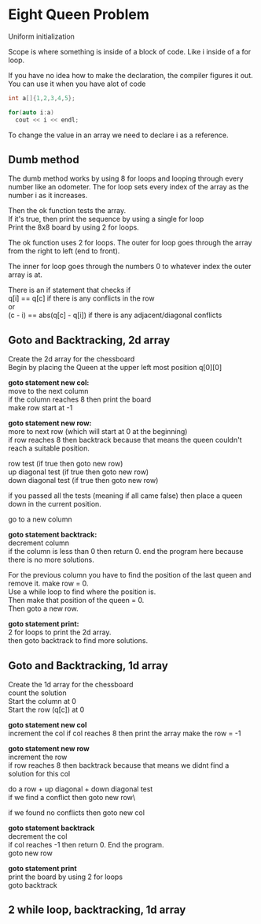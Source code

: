 # Eight Queen Problem

Uniform initialization

Scope is where something is inside of a block of code. Like i inside of a for loop.

If you have no idea how to make the declaration, the compiler figures it out. You can use it when you have alot of code
```c++
int a[]{1,2,3,4,5};

for(auto i:a) 
  cout << i << endl;

```

To change the value in an array we need to declare i as a reference.




## Dumb method
The dumb method works by using 8 for loops and looping through every number like an odometer. The for loop sets every index of the array as the number i as it increases. 

Then the ok function tests the array.  
If it's true, then print the sequence by using a single for loop  
Print the 8x8 board by using 2 for loops.  

The ok function uses 2 for loops. The outer for loop goes through the array from the right to left (end to front).

The inner for loop goes through the numbers 0 to whatever index the outer array is at.

There is an if statement that checks if   
q[i] == q[c] if there is any conflicts in the row  
or  
(c - i) == abs(q[c] - q[i]) if there is any adjacent/diagonal conflicts


## Goto and Backtracking, 2d array
Create the 2d array for the chessboard  
Begin by placing the Queen at the upper left most position q[0][0]  

**goto statement new col:**  
move to the next column  
if the column reaches 8 then print the board  
make row start at -1

**goto statement new row:**  
more to next row (which will start at 0 at the beginning)  
if row reaches 8 then backtrack because that means the queen couldn't reach a suitable position.

row test (if true then goto new row)  
up diagonal test (if true then goto new row)  
down diagonal test (if true then goto new row)  

if you passed all the tests (meaning if all came false) then place a queen down in the current position.  

go to a new column  

**goto statement backtrack:**  
decrement column  
if the column is less than 0 then return 0. end the program here because there is no more solutions.  

For the previous column you have to find the position of the last queen and remove it.
make row = 0.  
Use a while loop to find where the position is.  
Then make that position of the queen = 0.  
Then goto a new row.  

**goto statement print:**  
2 for loops to print the 2d array.  
then goto backtrack to find more solutions.  


## Goto and Backtracking, 1d array

Create the 1d array for the chessboard \
count the solution \
Start the column at 0 \
Start the row (q[c]) at 0 

**goto statement new col** \
increment the col
if col reaches 8 then print the array
make the row = -1

**goto statement new row** \
increment the row \
if row reaches 8 then backtrack because that means we didnt find a solution for this col 

do a row + up diagonal + down diagonal test \
if we find a conflict then goto new row\

if we found no conflicts then goto new col

**goto statement backtrack** \
decrement the col \
if col reaches -1 then return 0. End the program. \
goto new row 

**goto statement print** \
print the board by using 2 for loops \
goto backtrack 


## 2 while loop, backtracking, 1d array

